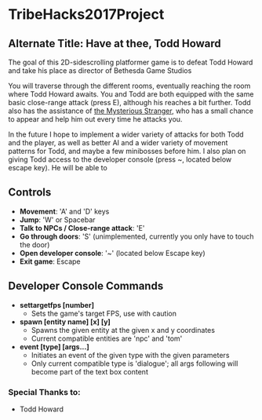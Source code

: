 # TribeHacks2017Project
## Alternate Title: Have at thee, Todd Howard

The goal of this 2D-sidescrolling platformer game is to defeat Todd Howard and take his place as director of Bethesda Game Studios

You will traverse through the different rooms, eventually reaching the room where Todd Howard awaits. You and Todd are both equipped with the same basic close-range attack (press E), although his reaches a bit further. Todd also has the assistance of [the Mysterious Stranger](http://fallout.wikia.com/wiki/Mysterious_Stranger_(character)), who has a small chance to appear and help him out every time he attacks you.

In the future I hope to implement a wider variety of attacks for both Todd and the player, as well as better AI and a wider variety of movement patterns for Todd, and maybe a few minibosses before him. I also plan on giving Todd access to the developer console (press ~, located below escape key). He will be able to 

## Controls
- **Movement**: 'A' and 'D' keys
- **Jump**: 'W' or Spacebar
- **Talk to NPCs / Close-range attack**: 'E'
- **Go through doors**: 'S' (unimplemented, currently you only have to touch the door)
- **Open developer console**: '~' (located below Escape key)
- **Exit game**: Escape

## Developer Console Commands
- **settargetfps [number]**
  - Sets the game's target FPS, use with caution
- **spawn [entity name] [x] [y]**
  - Spawns the given entity at the given x and y coordinates
  - Current compatible entities are 'npc' and 'tom'
- **event [type] [args...]**
  - Initiates an event of the given type with the given parameters
  - Only current compatible type is 'dialogue'; all args following will become part of the text box content

### Special Thanks to:
- Todd Howard
